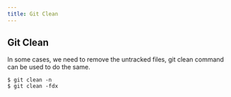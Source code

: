 ```yaml
---
title: Git Clean
---
```


## Git Clean
In some cases, we need to remove the untracked files, git clean command can be used to do the same.

```shell
$ git clean -n
$ git clean -fdx

```
